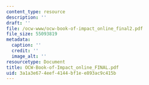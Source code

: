 ```yaml
---
content_type: resource
description: ''
draft: ''
file: /ocw-www/ocw-book-of-impact_online_final2.pdf
file_size: 55093819
metadata:
  caption: ''
  credit: ''
  image_alt: ''
resourcetype: Document
title: OCW-Book-of-Impact_online_FINAL.pdf
uid: 3a1a3e67-4eef-4144-bf1e-e893ac9c415b
---
```

